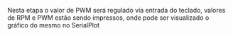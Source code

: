 Nesta etapa o valor de PWM será regulado via entrada do teclado, valores de RPM e PWM estão sendo impressos, onde pode ser visualizado o gráfico do mesmo no SerialPlot